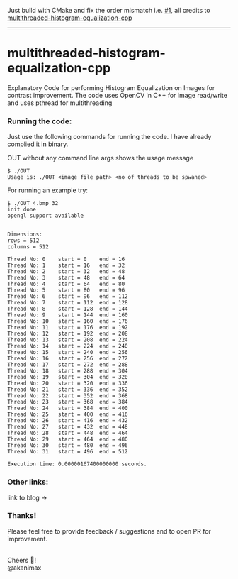 Just build with CMake and fix the order mismatch i.e. [#1](https://github.com/akanimax/multithreaded-histogram-equalization-cpp/issues/1), all credits to [multithreaded-histogram-equalization-cpp](https://github.com/akanimax/multithreaded-histogram-equalization-cpp) 

---
# multithreaded-histogram-equalization-cpp
Explanatory Code for performing Histogram Equalization on Images for contrast improvement. The code uses OpenCV in C++ for image read/write and uses pthread for multithreading


### Running the code:
Just use the following commands for running the code. I have already complied it in binary.

OUT without any command line args shows the usage message

	$ ./OUT
	Usage is: ./OUT <image file path> <no of threads to be spwaned> 

For running an example try:

	$ ./OUT 4.bmp 32
	init done
	opengl support available


	Dimensions:
	rows = 512
	columns = 512

	Thread No: 0	start = 0	 end = 16
	Thread No: 1	start = 16	 end = 32
	Thread No: 2	start = 32	 end = 48
	Thread No: 3	start = 48	 end = 64
	Thread No: 4	start = 64	 end = 80
	Thread No: 5	start = 80	 end = 96
	Thread No: 6	start = 96	 end = 112
	Thread No: 7	start = 112	 end = 128
	Thread No: 8	start = 128	 end = 144
	Thread No: 9	start = 144	 end = 160
	Thread No: 10	start = 160	 end = 176
	Thread No: 11	start = 176	 end = 192
	Thread No: 12	start = 192	 end = 208
	Thread No: 13	start = 208	 end = 224
	Thread No: 14	start = 224	 end = 240
	Thread No: 15	start = 240	 end = 256
	Thread No: 16	start = 256	 end = 272
	Thread No: 17	start = 272	 end = 288
	Thread No: 18	start = 288	 end = 304
	Thread No: 19	start = 304	 end = 320
	Thread No: 20	start = 320	 end = 336
	Thread No: 21	start = 336	 end = 352
	Thread No: 22	start = 352	 end = 368
	Thread No: 23	start = 368	 end = 384
	Thread No: 24	start = 384	 end = 400
	Thread No: 25	start = 400	 end = 416
	Thread No: 26	start = 416	 end = 432
	Thread No: 27	start = 432	 end = 448
	Thread No: 28	start = 448	 end = 464
	Thread No: 29	start = 464	 end = 480
	Thread No: 30	start = 480	 end = 496
	Thread No: 31	start = 496	 end = 512

	Execution time: 0.00000167400000000 seconds.

### Other links:
link to blog -> 

### Thanks!
Please feel free to provide feedback / suggestions and to open PR for improvement.<br> <br>

Cheers :beers:! <br>
@akanimax
